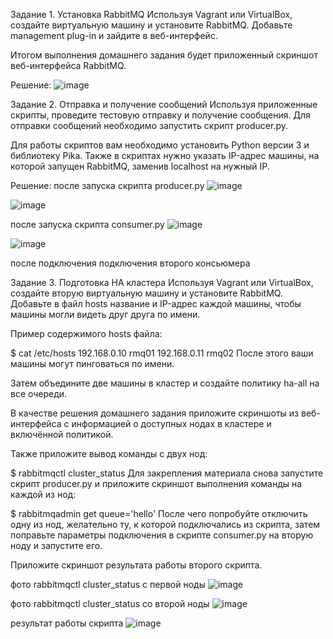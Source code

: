 
Задание 1. Установка RabbitMQ
Используя Vagrant или VirtualBox, создайте виртуальную машину и установите RabbitMQ. Добавьте management plug-in и зайдите в веб-интерфейс.

Итогом выполнения домашнего задания будет приложенный скриншот веб-интерфейса RabbitMQ.

Решение:
![image](https://github.com/Franky12111990/sdb-homeworks/assets/121640886/51b6e771-1f32-4c6b-a371-3aec3659ff6c)


Задание 2. Отправка и получение сообщений
Используя приложенные скрипты, проведите тестовую отправку и получение сообщения. Для отправки сообщений необходимо запустить скрипт producer.py.

Для работы скриптов вам необходимо установить Python версии 3 и библиотеку Pika. Также в скриптах нужно указать IP-адрес машины, на которой запущен RabbitMQ, заменив localhost на нужный IP.

Решение:
после запуска скрипта producer.py
![image](https://github.com/Franky12111990/sdb-homeworks/assets/121640886/eb4cdcc7-8761-49c0-9e6d-7b4c711f8bc9)

![image](https://github.com/Franky12111990/sdb-homeworks/assets/121640886/3ac305db-11fd-49d9-bfc9-c89da9c2aeec)

после запуска скрипта consumer.py
![image](https://github.com/Franky12111990/sdb-homeworks/assets/121640886/cb5fe263-0c88-4345-b81f-fd279e4cc478)


![image](https://github.com/Franky12111990/sdb-homeworks/assets/121640886/e0fbffc9-693b-4b44-b1c5-1d6074f914da)

после подключения подключения второго консьюмера


Задание 3. Подготовка HA кластера
Используя Vagrant или VirtualBox, создайте вторую виртуальную машину и установите RabbitMQ. Добавьте в файл hosts название и IP-адрес каждой машины, чтобы машины могли видеть друг друга по имени.

Пример содержимого hosts файла:

$ cat /etc/hosts
192.168.0.10 rmq01
192.168.0.11 rmq02
После этого ваши машины могут пинговаться по имени.

Затем объедините две машины в кластер и создайте политику ha-all на все очереди.

В качестве решения домашнего задания приложите скриншоты из веб-интерфейса с информацией о доступных нодах в кластере и включённой политикой.

Также приложите вывод команды с двух нод:

$ rabbitmqctl cluster_status
Для закрепления материала снова запустите скрипт producer.py и приложите скриншот выполнения команды на каждой из нод:

$ rabbitmqadmin get queue='hello'
После чего попробуйте отключить одну из нод, желательно ту, к которой подключались из скрипта, затем поправьте параметры подключения в скрипте consumer.py на вторую ноду и запустите его.

Приложите скриншот результата работы второго скрипта.

фото rabbitmqctl cluster_status с первой ноды
![image](https://github.com/Franky12111990/sdb-homeworks/assets/121640886/1a759d37-bf8b-431b-800a-7e9364674ee9)

фото rabbitmqctl cluster_status со второй ноды
![image](https://github.com/Franky12111990/sdb-homeworks/assets/121640886/87afc2b8-fdeb-4fef-b1e7-ff79b0fea4f1)

результат работы скрипта
![image](https://github.com/Franky12111990/sdb-homeworks/assets/121640886/a3e9540f-5cbb-469c-9cdb-bbf43fd3494e)





